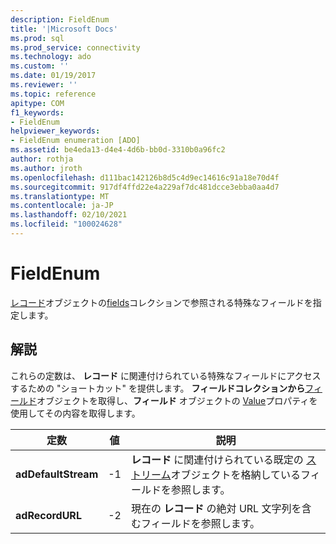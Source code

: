 ```yaml
---
description: FieldEnum
title: '|Microsoft Docs'
ms.prod: sql
ms.prod_service: connectivity
ms.technology: ado
ms.custom: ''
ms.date: 01/19/2017
ms.reviewer: ''
ms.topic: reference
apitype: COM
f1_keywords:
- FieldEnum
helpviewer_keywords:
- FieldEnum enumeration [ADO]
ms.assetid: be4eda13-d4e4-4d6b-bb0d-3310b0a96fc2
author: rothja
ms.author: jroth
ms.openlocfilehash: d111bac142126b8d5c4d9ec14616c91a18e70d4f
ms.sourcegitcommit: 917df4ffd22e4a229af7dc481dcce3ebba0aa4d7
ms.translationtype: MT
ms.contentlocale: ja-JP
ms.lasthandoff: 02/10/2021
ms.locfileid: "100024628"
---
```

# <a name="fieldenum"></a>FieldEnum
[レコード](./record-object-ado.md)オブジェクトの[fields](./fields-collection-ado.md)コレクションで参照される特殊なフィールドを指定します。  
  
## <a name="remarks"></a>解説  
 これらの定数は、 **レコード** に関連付けられている特殊なフィールドにアクセスするための "ショートカット" を提供します。 **フィールドコレクションから**[フィールド](./field-object.md)オブジェクトを取得し、**フィールド** オブジェクトの [Value](./value-property-ado.md)プロパティを使用してその内容を取得します。  
  
|定数|値|説明|  
|--------------|-----------|-----------------|  
|**adDefaultStream**|-1|**レコード** に関連付けられている既定の [ストリーム](./stream-object-ado.md)オブジェクトを格納しているフィールドを参照します。|  
|**adRecordURL**|-2|現在の **レコード** の絶対 URL 文字列を含むフィールドを参照します。|